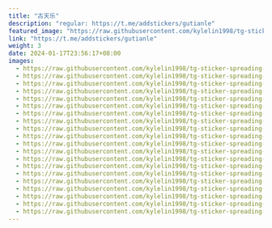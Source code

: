 ```yaml
---
title: "古天乐"
description: "regular: https://t.me/addstickers/gutianle"
featured_image: "https://raw.githubusercontent.com/kylelin1998/tg-sticker-spreading-worldwide-images/main/img/58119ffd-7dcb-408c-b3e6-57312a62daf6.jpg"
link: "https://t.me/addstickers/gutianle"
weight: 3
date: 2024-01-17T23:56:17+08:00
images:
  - https://raw.githubusercontent.com/kylelin1998/tg-sticker-spreading-worldwide-images/main/img/58119ffd-7dcb-408c-b3e6-57312a62daf6.jpg
  - https://raw.githubusercontent.com/kylelin1998/tg-sticker-spreading-worldwide-images/main/img/76d42fae-0900-4eeb-ae5b-4610b6809924.jpg
  - https://raw.githubusercontent.com/kylelin1998/tg-sticker-spreading-worldwide-images/main/img/39fed6e2-fe31-4303-9c3b-0fa15810e2d2.jpg
  - https://raw.githubusercontent.com/kylelin1998/tg-sticker-spreading-worldwide-images/main/img/db228b1b-7935-47fe-a219-b13608139689.jpg
  - https://raw.githubusercontent.com/kylelin1998/tg-sticker-spreading-worldwide-images/main/img/27077240-543e-4c5d-a60f-3ecad984bbdf.jpg
  - https://raw.githubusercontent.com/kylelin1998/tg-sticker-spreading-worldwide-images/main/img/fb9c9f64-0064-4b41-be0f-d0ca635e47d7.jpg
  - https://raw.githubusercontent.com/kylelin1998/tg-sticker-spreading-worldwide-images/main/img/03e7ba1a-7595-43af-815b-9a49b6305351.jpg
  - https://raw.githubusercontent.com/kylelin1998/tg-sticker-spreading-worldwide-images/main/img/ba35b9bd-43f7-4073-9809-dcef934515cb.jpg
  - https://raw.githubusercontent.com/kylelin1998/tg-sticker-spreading-worldwide-images/main/img/e5d65365-3572-4569-bc05-0c7ab9fe7e3f.jpg
  - https://raw.githubusercontent.com/kylelin1998/tg-sticker-spreading-worldwide-images/main/img/7857c48a-d560-470f-bfa2-c72de637420d.jpg
  - https://raw.githubusercontent.com/kylelin1998/tg-sticker-spreading-worldwide-images/main/img/7bbc3662-850a-411c-986d-b30e438ec176.jpg
  - https://raw.githubusercontent.com/kylelin1998/tg-sticker-spreading-worldwide-images/main/img/a756512f-189a-437b-988a-67fd9302eab0.jpg
  - https://raw.githubusercontent.com/kylelin1998/tg-sticker-spreading-worldwide-images/main/img/7693c8eb-a6ee-453d-b348-7d0f31aee9f2.jpg
  - https://raw.githubusercontent.com/kylelin1998/tg-sticker-spreading-worldwide-images/main/img/63b327c2-fa37-4a0f-b3aa-41ae8ef99289.jpg
  - https://raw.githubusercontent.com/kylelin1998/tg-sticker-spreading-worldwide-images/main/img/5207e1c8-9af2-4db7-bd01-b0603f95cad9.jpg
  - https://raw.githubusercontent.com/kylelin1998/tg-sticker-spreading-worldwide-images/main/img/de51327f-54bb-4955-bdee-fb81b5aa6e80.jpg
  - https://raw.githubusercontent.com/kylelin1998/tg-sticker-spreading-worldwide-images/main/img/3f621b84-576f-44d5-a894-fca3de12d3ae.jpg
  - https://raw.githubusercontent.com/kylelin1998/tg-sticker-spreading-worldwide-images/main/img/2e67c0b9-e907-4b2d-a570-e86ef48ec3ed.jpg
  - https://raw.githubusercontent.com/kylelin1998/tg-sticker-spreading-worldwide-images/main/img/7dbdf236-3815-4dd3-b0b8-74bd7d000788.jpg
  - https://raw.githubusercontent.com/kylelin1998/tg-sticker-spreading-worldwide-images/main/img/453a8aba-b3b2-41d4-98b7-ef3db0ec0730.jpg
---
```

